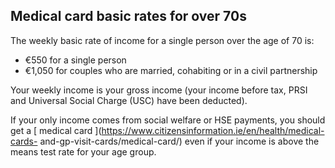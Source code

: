 ##  Medical card basic rates for over 70s

The weekly basic rate of income for a single person over the age of 70 is:

  * €550 for a single person 
  * €1,050 for couples who are married, cohabiting or in a civil partnership 

Your weekly income is your gross income (your income before tax, PRSI and
Universal Social Charge (USC) have been deducted).

If your only income comes from social welfare or HSE payments, you should get
a [ medical card ](https://www.citizensinformation.ie/en/health/medical-cards-
and-gp-visit-cards/medical-card/) even if your income is above the means test
rate for your age group.
